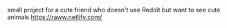 small project for a cute friend who doesn't use Reddit but want to see cute animals
https://raww.netlify.com/
